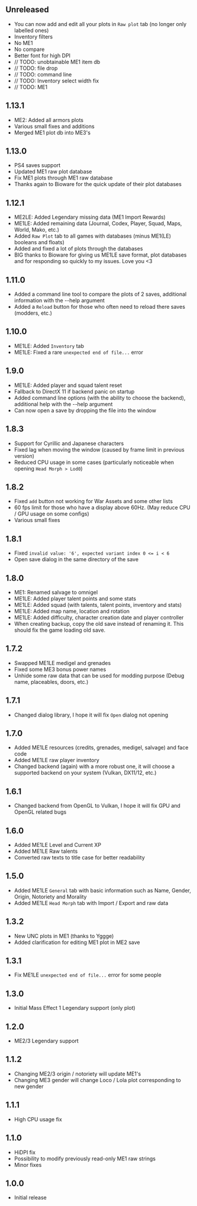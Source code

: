## Unreleased
- You can now add and edit all your plots in `Raw plot` tab (no longer only labelled ones)
- Inventory filters
- No ME1
- No compare
- Better font for high DPI
- // TODO: unobtainable ME1 item db
- // TODO: file drop
- // TODO: command line
- // TODO: Inventory select width fix
- // TODO: ME1

## 1.13.1
- ME2: Added all armors plots
- Various small fixes and additions
- Merged ME1 plot db into ME3's

## 1.13.0
- PS4 saves support
- Updated ME1 raw plot database
- Fix ME1 plots through ME1 raw database
- Thanks again to Bioware for the quick update of their plot databases

## 1.12.1
- ME2LE: Added Legendary missing data (ME1 Import Rewards)
- ME1LE: Added remaining data (Journal, Codex, Player, Squad, Maps, World, Mako, etc.)
- Added `Raw Plot` tab to all games with databases (minus ME1(LE) booleans and floats)
- Added and fixed a lot of plots through the databases
- BIG thanks to Bioware for giving us ME1LE save format, plot databases and for responding so quickly to my issues. Love you <3

## 1.11.0
- Added a command line tool to compare the plots of 2 saves, additional information with the --help argument
- Added a `Reload` button for those who often need to reload there saves (modders, etc.)

## 1.10.0
- ME1LE: Added `Inventory` tab
- ME1LE: Fixed a rare `unexpected end of file...` error

## 1.9.0
- ME1LE: Added player and squad talent reset
- Fallback to DirectX 11 if backend panic on startup
- Added command line options (with the ability to choose the backend), additional help with the --help argument
- Can now open a save by dropping the file into the window

## 1.8.3
- Support for Cyrillic and Japanese characters
- Fixed lag when moving the window (caused by frame limit in previous version)
- Reduced CPU usage in some cases (particularly noticeable when opening `Head Morph > Lod0`)

## 1.8.2
- Fixed `add` button not working for War Assets and some other lists
- 60 fps limit for those who have a display above 60Hz. (May reduce CPU / GPU usage on some configs)
- Various small fixes

## 1.8.1
- Fixed `invalid value: '6', expected variant index 0 <= i < 6`
- Open save dialog in the same directory of the save

## 1.8.0
- ME1: Renamed salvage to omnigel
- ME1LE: Added player talent points and some stats
- ME1LE: Added squad (with talents, talent points, inventory and stats)
- ME1LE: Added map name, location and rotation
- ME1LE: Added difficulty, character creation date and player controller
- When creating backup, copy the old save instead of renaming it. This should fix the game loading old save.

## 1.7.2
- Swapped ME1LE medigel and grenades
- Fixed some ME3 bonus power names
- Unhide some raw data that can be used for modding purpose (Debug name, placeables, doors, etc.)

## 1.7.1
- Changed dialog library, I hope it will fix `Open` dialog not opening

## 1.7.0
- Added ME1LE resources (credits, grenades, medigel, salvage) and face code
- Added ME1LE raw player inventory
- Changed backend (again) with a more robust one, it will choose a supported backend on your system (Vulkan, DX11/12, etc.)

## 1.6.1
- Changed backend from OpenGL to Vulkan, I hope it will fix GPU and OpenGL related bugs

## 1.6.0
- Added ME1LE Level and Current XP
- Added ME1LE Raw talents
- Converted raw texts to title case for better readability

## 1.5.0
- Added ME1LE `General` tab with basic information such as Name, Gender, Origin, Notoriety and Morality
- Added ME1LE `Head Morph` tab with Import / Export and raw data

## 1.3.2
- New UNC plots in ME1 (thanks to Yggge)
- Added clarification for editing ME1 plot in ME2 save

## 1.3.1
- Fix ME1LE `unexpected end of file...` error for some people

## 1.3.0
- Initial Mass Effect 1 Legendary support (only plot)

## 1.2.0
- ME2/3 Legendary support

## 1.1.2
- Changing ME2/3 origin / notoriety will update ME1's
- Changing ME3 gender will change Loco / Lola plot corresponding to new gender

## 1.1.1
- High CPU usage fix

## 1.1.0
- HiDPI fix
- Possibility to modify previously read-only ME1 raw strings
- Minor fixes

## 1.0.0
- Initial release

